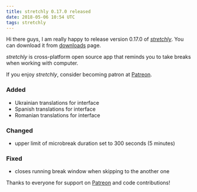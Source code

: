 ```yaml
---
title: stretchly 0.17.0 released
date: 2018-05-06 10:54 UTC
tags: stretchly
---
```


Hi there guys, I am really happy to release version 0.17.0 of [*stretchly*](/stretchly). You can download it from [downloads](https://hovancik.net/stretchly/downloads) page.

*stretchly* is cross-platform open source app that reminds you to take breaks when working with computer.

If you enjoy *stretchly*, consider becoming patron at [Patreon](https://www.patreon.com/hovancik).

### Added
- Ukrainian translations for interface
- Spanish translations for interface
- Romanian translations for interface

### Changed
- upper limit of microbreak duration set to 300 seconds (5 minutes)

### Fixed
- closes running break window when skipping to the another one

Thanks to everyone for support on [Patreon](https://www.patreon.com/hovancik) and code contributions!
